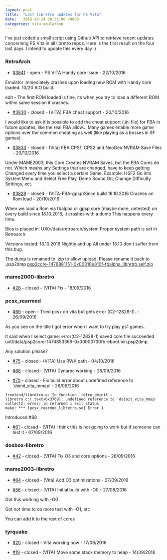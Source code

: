 ```yaml
---
layout: post
title:  "Last libretro updates for PS Vita"
date:   2016-10-24 00:31:00 +0800
categories: vita emulation
---
```


I've just coded a small script using Github API to retrieve recent updates concerning PS Vita in all libretro repos. Here is the first result on the four last days. I intend to update this every day :)

### RetroArch
- [#3841](https://github.com/libretro/RetroArch/issues/3841) - open - PS VITA Handy core issue - 22/10/2016

Emulator immediately crashes upon loading new ROM with Handy core loaded.  10/20 AIO build.

edit - The first ROM loaded is fine, its when you try to load a different ROM within same session it crashes.

- [#3830](https://github.com/libretro/RetroArch/issues/3830) - closed - (VITA) FBA cheat support - 20/10/2016

I would like to ask if is possible to add the cheat support (.ini file) for FBA in future updates, like the real FBA allow...
Many games enable more game options over the common cheating as well (like playing as a bosses in SF games)

- [#3833](https://github.com/libretro/RetroArch/issues/3833) - closed - (Vita) FBA CPS1, CPS2 and NeoGeo NVRAM Save Files - 20/10/2016

Under MAME2003, this Core Creates NVRAM Saves, but the FBA Cores do not. Which means any Settings that are changed, have to keep getting Changed every time you select a certain Game.
Example:
HSF2
Go into System Menu and Select Free Play, Demo Sound On, Change Difficulty Settings, ect.

- [#3828](https://github.com/libretro/RetroArch/issues/3828) - closed - (VITA-FBA-gpsp)Since build 18.10.2016 Crashes on Rom load - 20/10/2016

When we load a Rom via fbalpha or gpsp core (maybe more, untested) on every build since 18.10.2016, it crashes with a dump
This happens every time.

Bios is placed in: UX0:/data/retroarch/system
Proper system path is set in Retroarch

Versions tested: 18.10.2016 Nightly and up
All under 18.10 don't suffer from this bug.


The dump is renamed to .zip to allow upload. Please rename it back to .psp2dmp
[psp2core-1476881151-0x00010e310f-fbalpha_libretro.self.zip](https://github.com/libretro/RetroArch/files/539148/psp2core-1476881151-0x00010e310f-fbalpha_libretro.self.zip)


### mame2000-libretro
- [#28](https://github.com/libretro/mame2000-libretro/pull/28) - closed - (VITA) Fix - 18/09/2016

### pcsx_rearmed
- [#69](https://github.com/libretro/pcsx_rearmed/issues/69) - open - Tried pcsx on vita but gets error (C2-12828-1). - 26/09/2016

As you see on the title I got error when I want to try play ps1 games.

It said when I select game: error(C2-12828-1) saved core file succeeded ux0/data/psp2core-1474853369-0x00000730fb-eboot.bin.psp2dmp.

Any solution please?

- [#75](https://github.com/libretro/pcsx_rearmed/pull/75) - closed - (VITA) Use RWX path - 04/10/2016

- [#68](https://github.com/libretro/pcsx_rearmed/pull/68) - closed - (VITA) Dynarec working - 25/09/2016

- [#70](https://github.com/libretro/pcsx_rearmed/pull/70) - closed - Fix build error about undefined reference to `deinit_vita_mmap' - 26/09/2016

```
frontend/libretro.o: In function `retro_deinit':
libretro.c:(.text+0x3769): undefined reference to `deinit_vita_mmap'
collect2: error: ld returned 1 exit status
make: *** [pcsx_rearmed_libretro.so] Error 1
```
Introduced #68

- [#61](https://github.com/libretro/pcsx_rearmed/pull/61) - closed - (VITA) I think this is not going to work but if someone can test it - 07/09/2016

### dosbox-libretro
- [#42](https://github.com/libretro/dosbox-libretro/pull/42) - closed - (VITA) Fix O3 and core options - 28/09/2016

### mame2003-libretro
- [#64](https://github.com/libretro/mame2003-libretro/pull/64) - closed - (Vita) Add O3 optimizations - 27/09/2016

- [#56](https://github.com/libretro/mame2003-libretro/pull/56) - closed - (VITA) Initial build with -O0 - 27/08/2016

Got this working with -O0

Got not time to do more test with -O1, etc

You can add it to the rest of cores

### tyrquake
- [#20](https://github.com/libretro/tyrquake/pull/20) - closed - VIta working now - 17/09/2016

- [#19](https://github.com/libretro/tyrquake/pull/19) - closed - (VITA) Move some stack memory to heap - 14/09/2016